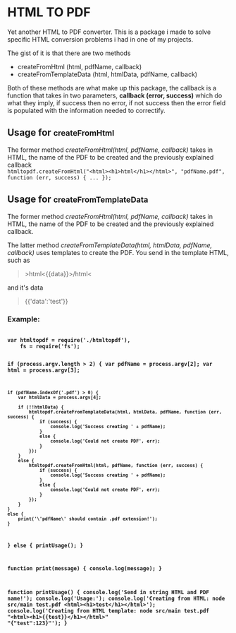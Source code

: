 <h1>HTML TO PDF</h1>

<p>
Yet another HTML to PDF converter. This is a package i made to solve specific HTML conversion problems i had in one of my projects.
</p>

<p>
The gist of it is that there are two methods
<ul>
<li>createFromHtml (html, pdfName, callback)</li>
<li>createFromTemplateData (html, htmlData, pdfName, callback)</li>
</ul>
</p>

<p>
Both of these methods are what make up this package, the callback is a function that takes in two parameters, <strong>callback (error, success)</strong> which do what they imply, if success then no error, if not success then the error field is populated with the information needed to correctify.
</p>

<h2>Usage for <small>createFromHtml</small></h2>
<p>
The former method <i>createFromHtml(html, pdfName, callback)</i> takes in HTML, the name of the PDF to be created and the previously explained callback
<code>
htmltopdf.createFromHtml("&lthtml&gt&lth1&gthtml&lt/h1&gt&lt/html&gt", "pdfName.pdf", function (err, success) { ... });
</code>
</p>

<h2>Usage for <small>createFromTemplateData</small></h2>
<p>
The former method <i>createFromHtml(html, pdfName, callback)</i> takes in HTML, the name of the PDF to be created and the previously explained callback.
</p>

<p>
The latter method <i>createFromTemplateData(html, htmlData, pdfName, callback)</i> uses templates to create the PDF. You send in the template HTML, such as <blockquote>&gthtml&lt{{data}}&gt/html&lt</blockquote> and it's data <blockquote>{{'data':'test'}}</blockquote> <strong>
</p>

<h3>Example:</h3>
<code>
var htmltopdf = require('./htmltopdf'),
	fs = require('fs');

if (process.argv.length > 2) {
	var pdfName = process.argv[2];
	var html = process.argv[3];

	if (pdfName.indexOf('.pdf') > 0) {
		var htmlData = process.argv[4];
				
		if (!!htmlData) {
			htmltopdf.createFromTemplateData(html, htmlData, pdfName, function (err, success) {
				if (success) {
					console.log('Success creating ' + pdfName);
				}
				else {
					console.log('Could not create PDF', err);
				}
			});
		}
		else {
			htmltopdf.createFromHtml(html, pdfName, function (err, success) {
				if (success) {
					console.log('Success creating ' + pdfName);	
				}
				else {
					console.log('Could not create PDF', err);
				}
			});
		}
	}
	else {
		print('\'pdfName\' should contain .pdf extension!');
	}
}
else {
	printUsage();
}

function print(message) {
	console.log(message);
}

function printUsage() {
	console.log('Send in string HTML and PDF name!');
	console.log('Usage:');
	console.log('Creating from HTML: node src/main test.pdf &lt;html&gt;&lt;h1&gt;test&lt;/h1&gt;&lt;/html&gt;');
	console.log('Creating from HTML template: node src/main test.pdf "&lt;html&gt;&lt;h1&gt;{{test}}&lt;/h1&gt;&lt;/html&gt;" "{\"test\":123}"');
}
</code>
